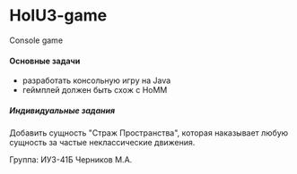 # HoIU3-game
Console game

#### Основные задачи
- разработать консольную игру на Java
- геймплей должен быть схож с HoMM
##### Индивидуальные задания
Добавить сущность "Страж Пространства", которая наказывает любую сущность за частые неклассические движения.


Группа: ИУ3-41Б
Черников М.А.

